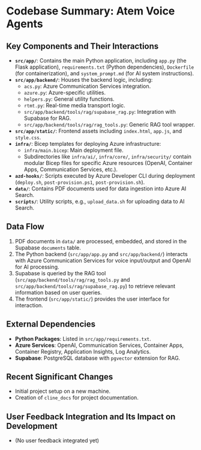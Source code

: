 # Codebase Summary: Atem Voice Agents

## Key Components and Their Interactions
- **`src/app/`**: Contains the main Python application, including `app.py` (the Flask application), `requirements.txt` (Python dependencies), `Dockerfile` (for containerization), and `system_prompt.md` (for AI system instructions).
- **`src/app/backend/`**: Houses the backend logic, including:
    - `acs.py`: Azure Communication Services integration.
    - `azure.py`: Azure-specific utilities.
    - `helpers.py`: General utility functions.
    - `rtmt.py`: Real-time media transport logic.
    - `src/app/backend/tools/rag/supabase_rag.py`: Integration with Supabase for RAG.
    - `src/app/backend/tools/rag/rag_tools.py`: Generic RAG tool wrapper.
- **`src/app/static/`**: Frontend assets including `index.html`, `app.js`, and `style.css`.
- **`infra/`**: Bicep templates for deploying Azure infrastructure:
    - `infra/main.bicep`: Main deployment file.
    - Subdirectories like `infra/ai/`, `infra/core/`, `infra/security/` contain modular Bicep files for specific Azure resources (OpenAI, Container Apps, Communication Services, etc.).
- **`azd-hooks/`**: Scripts executed by Azure Developer CLI during deployment (`deploy.sh`, `post-provision.ps1`, `post-provision.sh`).
- **`data/`**: Contains PDF documents used for data ingestion into Azure AI Search.
- **`scripts/`**: Utility scripts, e.g., `upload_data.sh` for uploading data to AI Search.

## Data Flow
1. PDF documents in `data/` are processed, embedded, and stored in the Supabase `documents` table.
2. The Python backend (`src/app/app.py` and `src/app/backend/`) interacts with Azure Communication Services for voice input/output and OpenAI for AI processing.
3. Supabase is queried by the RAG tool (`src/app/backend/tools/rag/rag_tools.py` and `src/app/backend/tools/rag/supabase_rag.py`) to retrieve relevant information based on user queries.
4. The frontend (`src/app/static/`) provides the user interface for interaction.

## External Dependencies
- **Python Packages**: Listed in `src/app/requirements.txt`.
- **Azure Services**: OpenAI, Communication Services, Container Apps, Container Registry, Application Insights, Log Analytics.
- **Supabase**: PostgreSQL database with `pgvector` extension for RAG.

## Recent Significant Changes
- Initial project setup on a new machine.
- Creation of `cline_docs` for project documentation.

## User Feedback Integration and Its Impact on Development
- (No user feedback integrated yet)

